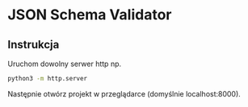 # JSON Schema Validator

## Instrukcja
Uruchom dowolny serwer http np.

```bash
python3 -m http.server
```

Następnie otwórz projekt w przeglądarce (domyślnie localhost:8000).